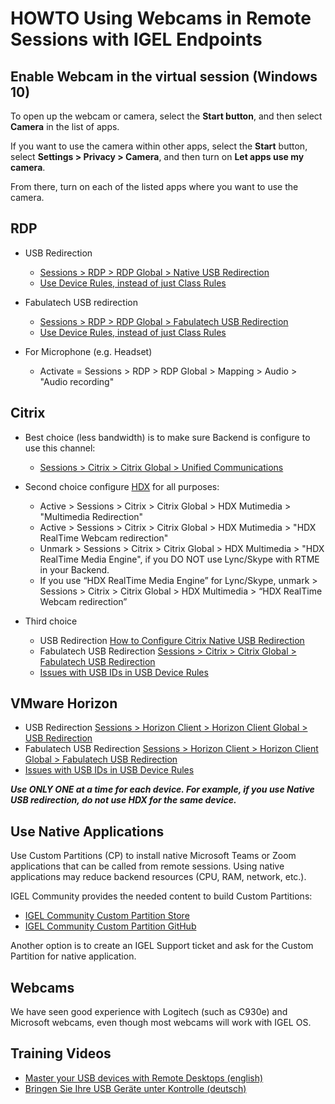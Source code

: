 # HOWTO Using Webcams in Remote Sessions with IGEL Endpoints

## Enable Webcam in the virtual session (Windows 10)

To open up the webcam or camera, select the **Start button**, and then select **Camera** in the list of apps.

If you want to use the camera within other apps, select the **Start** button, select **Settings > Privacy > Camera**, and then turn on **Let apps use my camera**.

From there, turn on each of the listed apps where you want to use the camera.

## RDP

* USB Redirection
   * [Sessions > RDP > RDP Global > Native USB Redirection](https://kb.igel.com/igelos-11.04/en/native-usb-redirection-32870945.html)
   * [Use Device Rules, instead of just Class Rules](https://kb.igel.com/igelos-11.04/en/issues-with-usb-ids-in-usb-devices-rules-32870642.html)

* Fabulatech USB redirection
   * [Sessions > RDP > RDP Global > Fabulatech USB Redirection](https://kb.igel.com/igelos-11.04/en/fabulatech-usb-redirection-32870946.html)
   * [Use Device Rules, instead of just Class Rules](https://kb.igel.com/igelos-11.04/en/issues-with-usb-ids-in-usb-devices-rules-32870642.html)

* For Microphone (e.g. Headset)
   * Activate = Sessions > RDP > RDP Global > Mapping > Audio > "Audio recording"

## Citrix

* Best choice (less bandwidth) is to make sure Backend is configure to use this channel:
   * [Sessions > Citrix > Citrix Global > Unified Communications](https://kb.igel.com/igelos-11.04/en/unified-communications-32870911.html)

* Second choice configure [HDX](https://kb.igel.com/igelos-11.04/en/hdx-multimedia-32870909.html) for all purposes:
   * Active > Sessions > Citrix > Citrix Global > HDX Mutimedia > "Multimedia Redirection"
   * Active > Sessions > Citrix > Citrix Global > HDX Mutimedia > "HDX RealTime Webcam redirection"
   * Unmark > Sessions > Citrix > Citrix Global > HDX Multimedia > "HDX RealTime Media Engine", if you DO NOT use Lync/Skype with RTME in your Backend.
   * If you use “HDX RealTime Media Engine” for Lync/Skype, unmark > Sessions > Citrix > Citrix Global > HDX Multimedia > “HDX RealTime Webcam redirection”

* Third choice
   * USB Redirection [How to Configure Citrix Native USB Redirection](https://kb.igel.com/igelos-11.04/en/how-to-configure-citrix-native-usb-redirection-32869720.html)
   * Fabulatech USB Redirection [Sessions > Citrix > Citrix Global > Fabulatech USB Redirection](https://kb.igel.com/igelos-11.04/en/fabulatech-usb-redirection-32870907.html)
   * [Issues with USB IDs in USB Device Rules](https://kb.igel.com/igelos-11.04/en/issues-with-usb-ids-in-usb-devices-rules-32870642.html)

## VMware Horizon

   * USB Redirection [Sessions > Horizon Client > Horizon Client Global > USB Redirection](https://kb.igel.com/igelos-11.04/en/usb-redirection-32870983.html)
   * Fabulatech USB Redirection [Sessions > Horizon Client > Horizon Client Global > Fabulatech USB Redirection](https://kb.igel.com/igelos-11.04/en/fabulatech-usb-redirection-32870984.html)
   * [Issues with USB IDs in USB Device Rules](https://kb.igel.com/igelos-11.04/en/issues-with-usb-ids-in-usb-devices-rules-32870642.html)


***Use ONLY ONE at a time for each device. For example, if you use Native USB redirection, do not use HDX for the same device.***

## Use Native Applications

Use Custom Partitions (CP) to install native Microsoft Teams or Zoom applications that can be called from remote sessions. Using native applications may reduce backend resources (CPU, RAM, network, etc.).

IGEL Community provides the needed content to build Custom Partitions:

   * [IGEL Community Custom Partition Store](https://www.igelcommunity.com/igel-custom-partitions-store)
   * [IGEL Community Custom Partition GitHub](https://github.com/IGEL-Community/IGEL-Custom-Partitions)

Another option is to create an IGEL Support ticket and ask for the Custom Partition for native application.

## Webcams

We have seen good experience with Logitech (such as C930e) and Microsoft webcams, even though most webcams will work with IGEL OS.

## Training Videos

* [Master your USB devices with Remote Desktops (english)](https://www.youtube.com/watch?v=PYCU1AEfS-g&feature=youtu.be)
* [Bringen Sie Ihre USB Geräte unter Kontrolle (deutsch)](https://youtu.be/caNhFib5cuA)
